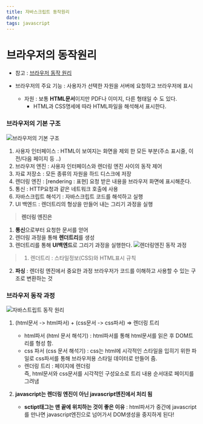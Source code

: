 ```yaml
---
title: 자바스크립트 동작원리
date: 
tags: javascript
---
```


# 브라우저의 동작원리
- 참고 : [브라우저 동작 원리](http://d2.naver.com/helloworld/59361)

- 브라우저의 주요 기능 : 사용자가 선택한 자원을 서버에 요청하고 브라우저에 표시
    - 자원 : 보통 **HTML문서**이지만 PDF나 이미지, 다른 형태일 수 도 있다.
        - HTML과 CSS명세에 따라 HTML파일을 해석해서 표시한다.

### 브라우저의 기본 구조
![브라우저의 기본 구조](https://d2.naver.com/content/images/2015/06/helloworld-59361-1.png)

1. 사용자 인터페이스 : HTML이 보여지는 화면을 제외 한 모든 부분(주소 표시줄, 이전/다음 페이지 등 ..)
2. 브라우저 엔진 : 사용자 인터페이스와 렌더링 엔진 사이의 동작 제어
3. 자료 저장소 : 모든 종류의 자원을 하드 디스크에 저장
4. 렌더링 엔진 : [rendering : 표현] 요청 받은 내용을 브라우저 화면에 표시해준다.
5. 통신 : HTTP요청과 같은 네트워크 호출에 사용
6. 자바스크립트 해석기 : 자바스크립트 코드를 해석하고 실행
7. UI 백엔드 : 렌더트리의 형상을 만들어 내는 그리기 과정을 실행

> **렌더링 엔진은** 
  1. **통신**으로부터 요청한 문서를 얻어 
  2. 렌더링 과정을 통해 **렌더트리**를 생성
  3. 렌더트리를 통해 **UI백엔드**로 그리기 과정을 실행한다.
![렌더링엔진 동작 과정](https://d2.naver.com/content/images/2015/06/helloworld-59361-2.png) 
> 1. 렌더트리 : 스타일정보(CSS)와 HTML표시 규칙
  2. **파싱** : 렌더링 엔진에서 중요한 과정
                브라우저가 코드를 이해하고 사용할 수 있는 구조로 변환하는 것 


### **브라우저 동작 과정**
![자바스트립트 동작 원리](https://d2.naver.com/content/images/2015/06/helloworld-59361-3.png)

1. (html문서 -> html파서) + (css문서 -> css파서) => 렌더링 트리

    - html파서 (html 문서 해석기) :
                 html파서를 통해 html문서를 읽은 후 DOM트리를 형성 함.
    - css 파서 (css 문서 해석기) : 
                 css는 html에 시각적인 스타일을 입히기 위한 파일로 css파서를 통해 브라우저용 스타일 데이터로 만들어 줌.
    - 렌더링 트리 : 페이지에 렌더링  
                즉, html문서와 css문서를 시각적인 구성요소로 트리 내용 순서대로 페이지를 그려냄

2. **javascript는 렌더링 엔진이 아닌 javascript엔진에서 처리 됨**
    - **sctipt태그는 맨 끝에 위치하는 것이 좋은 이유** : html파서가 중간에 javascript를 만나면 javascript엔진으로 넘어가서 DOM생성을 중지하게 된다!





